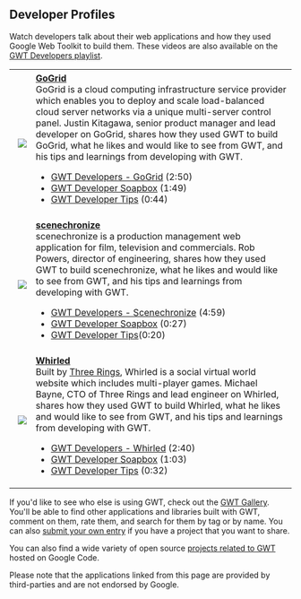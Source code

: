   <style>
   #body {
     max-width: 700px;
   }
   .video {
     clear: both;
     width: 100%;
     overflow: visible;
     padding: 5px;
   }

   .video .screenshot {
     padding-left: 15px;
     padding-top: 20px;
     padding-bottom: 20px;
     vertical-align: middle;
   }

   .video .description {
     padding-top: 5px;
     padding-bottom: 5px;
     vertical-align: middle;
   }

   .video .description .title {
     font-weight: bold;
   }

   .application {
     clear: both;
     width: 100%;
     overflow: visible;
     padding: 5px;
   }

   .application .screenshot {
     padding-left: 15px;
     padding-top: 20px;
     padding-bottom: 20px;
   }

   .application .description {
     vertical-align: middle;
   }

   .application .description .title {
     font-weight: bold;
   }
   </style>

<h2 id="profiles">Developer Profiles</h2>
<p>Watch developers talk about their web applications and how they used Google
Web Toolkit to build them.  These videos are also available on the <a
  href="http://www.youtube.com/view_play_list?p=4DAEFAF23BB3CDD0">GWT
  Developers playlist</a>.</p>


<table class="columns">
  <tr class="video">
    <td class="screenshot">
      <img src="images/dev_gal_gogrid.jpg"/>
    </td>
    <td class="description">
      <div class="title"><a href="http://www.gogrid.com">GoGrid</a></div>
      GoGrid is a cloud computing infrastructure service provider which
      enables you to deploy and scale load-balanced cloud server networks via a
      unique multi-server control panel. Justin Kitagawa, senior product manager and lead
      developer on GoGrid, shares how they used GWT to build GoGrid, what he
      likes and would like to see from GWT, and his tips and learnings from
      developing with GWT.
      <ul>
        <li><a href="http://www.youtube.com/watch?v=3dMrILwtiMI">GWT Developers
          - GoGrid</a> (2:50)</li>
        <li><a href="http://www.youtube.com/watch?v=fULUS4VQoeE">GWT Developer
          Soapbox</a> (1:49)</li>
        <li><a href="http://www.youtube.com/watch?v=nsyq6_Mgaxs">GWT Developer
          Tips</a> (0:44)</li>
      </ul>
    </td>
  </tr>
  
  <tr class="video">
    <td class="screenshot">
      <img src="images/dev_gal_scenechronize.jpg"/>
    </td>
    <td class="description">
      <div class="title"><a
          href="http://www.scenechronize.com">scenechronize</a></div>
      scenechronize is a production management web application for film,
      television and commercials. Rob Powers, director of engineering, shares
      how they used GWT to build scenechronize, what he likes and would like to
      see from GWT, and his tips and learnings from developing with GWT.
      <ul>
        <li><a href="http://www.youtube.com/watch?v=2gqDsi8zRt4">GWT Developers
          - Scenechronize</a> (4:59)</li>
        <li><a href="http://www.youtube.com/watch?v=ql_3yWfi1rY">GWT Developer
          Soapbox</a> (0:27)</li>
        <li><a href="http://www.youtube.com/watch?v=dF2uk3u6dPE">GWT Developer
          Tips</a>(0:20)</li>
      </ul>
    </td>
  </tr>
  <tr class="video">
    <td class="screenshot">
      <img src="images/dev_gal_whirled.jpg"/>
    </td>
    <td class="description">
      <div class="title"><a
          href="http://www.whirled.com/">Whirled</a></div>
      Built by <a href="http://www.threerings.net">Three Rings</a>, Whirled
      is a social virtual world website which includes multi-player games.
      Michael Bayne, CTO of Three Rings and lead engineer on Whirled, shares
      how they used GWT to build Whirled, what he likes and would like to see
      from GWT, and his tips and learnings from developing with GWT.
      <ul>
        <li><a href="http://www.youtube.com/watch?v=ELox9yPRu9c">GWT Developers
          - Whirled</a> (2:40)</li>
        <li><a href="http://www.youtube.com/watch?v=bN6tK_o4slo">GWT Developer
          Soapbox</a>  (1:03)</li>
        <li><a href="http://www.youtube.com/watch?v=5VFzlZd0tzE">GWT Developer
          Tips</a> (0:32)</li>
      </ul>
    </td>
  </tr>
</table>

<p>If you'd like to see who else is using GWT, check out the <a
 href="http://gwtgallery.appspot.com">GWT Gallery</a>. You'll be 
able to find other applications and libraries built with GWT, comment on them, rate them, 
and search for them by tag or by name. You can also <a href="http://gwtgallery.appspot.com/submit">
submit your own entry</a> if you have a project that  you want to share.</p>

<p>You can also find a wide variety of open source <a
 href="http://code.google.com/hosting/search?q=GWT&btn=Search+Projects">
projects related to GWT</a> hosted on Google Code.</p>

<p>Please note that the applications linked from this page are provided by
third-parties and are not endorsed by Google.</p>


